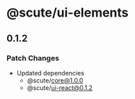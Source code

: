 # @scute/ui-elements

## 0.1.2

### Patch Changes

- Updated dependencies
  - @scute/core@1.0.0
  - @scute/ui-react@0.1.2
